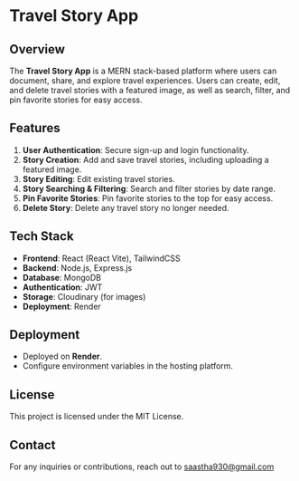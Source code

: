 # Travel Story App

## Overview
The **Travel Story App** is a MERN stack-based platform where users can document, share, and explore travel experiences. Users can create, edit, and delete travel stories with a featured image, as well as search, filter, and pin favorite stories for easy access.

## Features
1. **User Authentication**: Secure sign-up and login functionality.
2. **Story Creation**: Add and save travel stories, including uploading a featured image.
3. **Story Editing**: Edit existing travel stories.
4. **Story Searching & Filtering**: Search and filter stories by date range.
5. **Pin Favorite Stories**: Pin favorite stories to the top for easy access.
6. **Delete Story**: Delete any travel story no longer needed.

## Tech Stack
- **Frontend**: React (React Vite), TailwindCSS
- **Backend**: Node.js, Express.js
- **Database**: MongoDB
- **Authentication**: JWT
- **Storage**: Cloudinary (for images)
- **Deployment**: Render

## Deployment
- Deployed on **Render**.
- Configure environment variables in the hosting platform.

## License
This project is licensed under the MIT License.

## Contact
For any inquiries or contributions, reach out to saastha930@gmail.com

